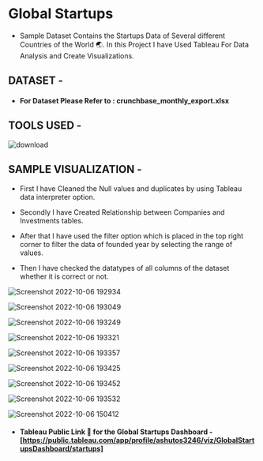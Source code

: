 # Global Startups

* Sample Dataset Contains the Startups Data of Several different Countries of the World 🌏. In this Project I have Used Tableau For Data Analysis and Create Visualizations.


## DATASET -

* #### For Dataset Please Refer to : crunchbase_monthly_export.xlsx


## TOOLS USED - 

  ![download](https://user-images.githubusercontent.com/111995863/194266789-c26badc9-68db-4735-a31c-7e98749ab3c6.jpg)




## SAMPLE VISUALIZATION - 


* First I have Cleaned the Null values and duplicates by using Tableau data interpreter option.

* Secondly I have Created Relationship between Companies and Investments tables.

* After that I have used the filter option which is placed in the top right corner to filter the data of founded year by selecting the range of values. 

* Then I have checked the datatypes of all columns of the dataset whether it is correct or not.

 
![Screenshot 2022-10-06 192934](https://user-images.githubusercontent.com/111995863/194344755-11984b80-a28b-46e0-9635-9a2729918793.png)

![Screenshot 2022-10-06 193049](https://user-images.githubusercontent.com/111995863/194344810-485dc9b6-7295-462a-9915-494878bda243.png)

![Screenshot 2022-10-06 193249](https://user-images.githubusercontent.com/111995863/194344828-3cb3e340-c867-411e-b3bc-d675164b9b84.png)

![Screenshot 2022-10-06 193321](https://user-images.githubusercontent.com/111995863/194344841-9e2609e0-9665-421b-941a-d64b639a2bd1.png)

![Screenshot 2022-10-06 193357](https://user-images.githubusercontent.com/111995863/194344851-191c3b9a-146e-4b91-bd6e-a01bc471ec63.png)

![Screenshot 2022-10-06 193425](https://user-images.githubusercontent.com/111995863/194344861-43a2827c-042a-4583-831f-3777b08f18b9.png)

![Screenshot 2022-10-06 193452](https://user-images.githubusercontent.com/111995863/194344882-bb03f0da-d199-4887-bcd2-20c862f22ca5.png)

![Screenshot 2022-10-06 193532](https://user-images.githubusercontent.com/111995863/194344904-f953a594-2c15-431a-99ec-e735cfc4dc4b.png)

![Screenshot 2022-10-06 150412](https://user-images.githubusercontent.com/111995863/194344942-e0d5eb66-bb42-4189-8f4d-faf40f299e59.png)




 * #### Tableau Public Link 🔗 for the Global Startups Dashboard - [https://public.tableau.com/app/profile/ashutos3246/viz/GlobalStartupsDashboard/startups]


